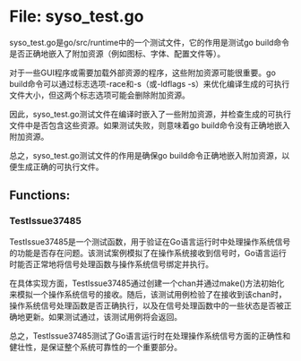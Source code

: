 # File: syso_test.go

syso_test.go是go/src/runtime中的一个测试文件，它的作用是测试go build命令是否正确地嵌入了附加资源（例如图标、字体、配置文件等）。

对于一些GUI程序或需要加载外部资源的程序，这些附加资源可能很重要。go build命令可以通过标志选项-race和-s（或-ldflags -s）来优化编译生成的可执行文件大小，但这两个标志选项可能会删除附加资源。

因此，syso_test.go测试文件在编译时嵌入了一些附加资源，并检查生成的可执行文件中是否包含这些资源。如果测试失败，则意味着go build命令没有正确地嵌入附加资源。

总之，syso_test.go测试文件的作用是确保go build命令正确地嵌入附加资源，以便生成正确的可执行文件。

## Functions:

### TestIssue37485

TestIssue37485是一个测试函数，用于验证在Go语言运行时中处理操作系统信号的功能是否存在问题。该测试案例模拟了在操作系统接收到信号时，Go语言运行时能否正常地将信号处理函数与操作系统信号绑定并执行。

在具体实现方面，TestIssue37485通过创建一个chan并通过make()方法初始化来模拟一个操作系统信号的接收。随后，该测试用例检验了在接收到该chan时，操作系统信号处理函数是否正确执行，以及在信号处理函数中的一些状态是否被正确地更新。如果测试通过，该测试用例将会返回。

总之，TestIssue37485测试了Go语言运行时在处理操作系统信号方面的正确性和健壮性，是保证整个系统可靠性的一个重要部分。



